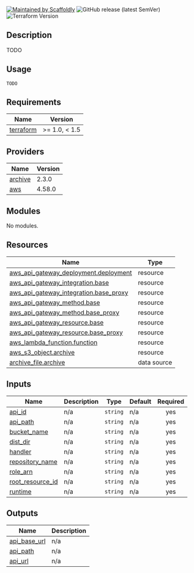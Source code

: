 [![Maintained by Scaffoldly](https://img.shields.io/badge/maintained%20by-scaffoldly-blueviolet)](https://github.com/scaffoldly)
![GitHub release (latest SemVer)](https://img.shields.io/github/v/release/scaffoldly/terraform-aws-serverless-api-stage-deploy)
![Terraform Version](https://img.shields.io/badge/tf-%3E%3D0.15.0-blue.svg)

## Description

TODO

## Usage

```hcl
TODO
```

<!-- BEGIN_TF_DOCS -->
## Requirements

| Name | Version |
|------|---------|
| <a name="requirement_terraform"></a> [terraform](#requirement\_terraform) | >= 1.0, < 1.5 |

## Providers

| Name | Version |
|------|---------|
| <a name="provider_archive"></a> [archive](#provider\_archive) | 2.3.0 |
| <a name="provider_aws"></a> [aws](#provider\_aws) | 4.58.0 |

## Modules

No modules.

## Resources

| Name | Type |
|------|------|
| [aws_api_gateway_deployment.deployment](https://registry.terraform.io/providers/hashicorp/aws/latest/docs/resources/api_gateway_deployment) | resource |
| [aws_api_gateway_integration.base](https://registry.terraform.io/providers/hashicorp/aws/latest/docs/resources/api_gateway_integration) | resource |
| [aws_api_gateway_integration.base_proxy](https://registry.terraform.io/providers/hashicorp/aws/latest/docs/resources/api_gateway_integration) | resource |
| [aws_api_gateway_method.base](https://registry.terraform.io/providers/hashicorp/aws/latest/docs/resources/api_gateway_method) | resource |
| [aws_api_gateway_method.base_proxy](https://registry.terraform.io/providers/hashicorp/aws/latest/docs/resources/api_gateway_method) | resource |
| [aws_api_gateway_resource.base](https://registry.terraform.io/providers/hashicorp/aws/latest/docs/resources/api_gateway_resource) | resource |
| [aws_api_gateway_resource.base_proxy](https://registry.terraform.io/providers/hashicorp/aws/latest/docs/resources/api_gateway_resource) | resource |
| [aws_lambda_function.function](https://registry.terraform.io/providers/hashicorp/aws/latest/docs/resources/lambda_function) | resource |
| [aws_s3_object.archive](https://registry.terraform.io/providers/hashicorp/aws/latest/docs/resources/s3_object) | resource |
| [archive_file.archive](https://registry.terraform.io/providers/hashicorp/archive/latest/docs/data-sources/file) | data source |

## Inputs

| Name | Description | Type | Default | Required |
|------|-------------|------|---------|:--------:|
| <a name="input_api_id"></a> [api\_id](#input\_api\_id) | n/a | `string` | n/a | yes |
| <a name="input_api_path"></a> [api\_path](#input\_api\_path) | n/a | `string` | n/a | yes |
| <a name="input_bucket_name"></a> [bucket\_name](#input\_bucket\_name) | n/a | `string` | n/a | yes |
| <a name="input_dist_dir"></a> [dist\_dir](#input\_dist\_dir) | n/a | `string` | n/a | yes |
| <a name="input_handler"></a> [handler](#input\_handler) | n/a | `string` | n/a | yes |
| <a name="input_repository_name"></a> [repository\_name](#input\_repository\_name) | n/a | `string` | n/a | yes |
| <a name="input_role_arn"></a> [role\_arn](#input\_role\_arn) | n/a | `string` | n/a | yes |
| <a name="input_root_resource_id"></a> [root\_resource\_id](#input\_root\_resource\_id) | n/a | `string` | n/a | yes |
| <a name="input_runtime"></a> [runtime](#input\_runtime) | n/a | `string` | n/a | yes |

## Outputs

| Name | Description |
|------|-------------|
| <a name="output_api_base_url"></a> [api\_base\_url](#output\_api\_base\_url) | n/a |
| <a name="output_api_path"></a> [api\_path](#output\_api\_path) | n/a |
| <a name="output_api_url"></a> [api\_url](#output\_api\_url) | n/a |
<!-- END_TF_DOCS -->
